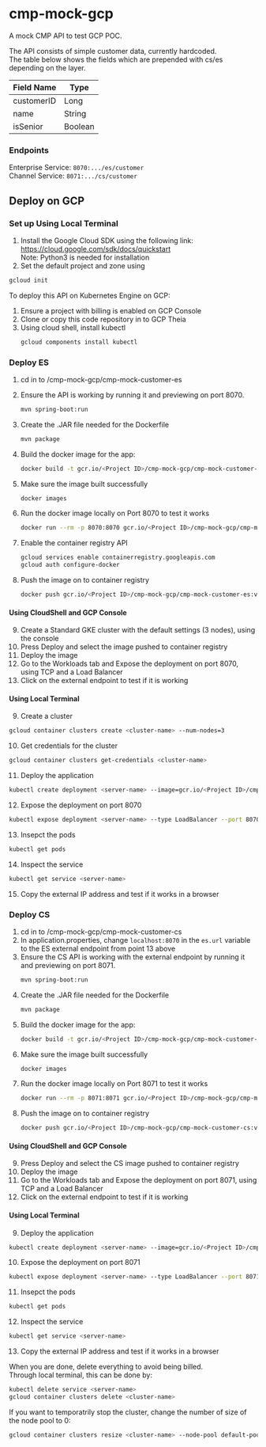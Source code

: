 # cmp-mock-gcp

A mock CMP API to test GCP POC. 

The API consists of simple customer data, currently hardcoded.  
The table below shows the fields which are prepended with cs/es depending on the layer. 

Field Name | Type
---------- | ----- 
customerID | Long  
name       | String
isSenior   | Boolean  
  

### Endpoints 
Enterprise Service: `8070:.../es/customer`  
Channel Service: `8071:.../cs/customer` 

## Deploy on GCP 

### Set up Using Local Terminal
1. Install the Google Cloud SDK using the following link: https://cloud.google.com/sdk/docs/quickstart  
Note: Python3 is needed for installation 
2. Set the default project and zone using 
```bash
gcloud init
```


To deploy this API on Kubernetes Engine on GCP: 
1. Ensure a project with billing is enabled on GCP Console
2. Clone or copy this code repository in to GCP Theia
3. Using cloud shell, install kubectl  
    ```bash 
    gcloud components install kubectl
    ```

### Deploy ES 
1. cd in to /cmp-mock-gcp/cmp-mock-customer-es
2. Ensure the API is working by running it and previewing on port 8070.
    ```bash 
    mvn spring-boot:run
    ```   

3. Create the .JAR file needed for the Dockerfile
    ```bash 
    mvn package
    ```

4. Build the docker image for the app:  
    ```bash 
    docker build -t gcr.io/<Project ID>/cmp-mock-gcp/cmp-mock-customer-es:v1 .
    ```

5. Make sure the image built successfully
    ```bash 
    docker images
    ```

6. Run the docker image locally on Port 8070 to test it works   
    ```bash 
    docker run --rm -p 8070:8070 gcr.io/<Project ID>/cmp-mock-gcp/cmp-mock-customer-es:v1
    ```

7. Enable the container registry API  
    ```bash
    gcloud services enable containerregistry.googleapis.com 
    gcloud auth configure-docker
    ```
8. Push the image on to container registry 
    ```bash
    docker push gcr.io/<Project ID>/cmp-mock-gcp/cmp-mock-customer-es:v1
    ```


#### Using CloudShell and GCP Console
9. Create a Standard GKE cluster with the default settings (3 nodes), using the console  
10. Press Deploy and select the image pushed to container registry   
11. Deploy the image 
12. Go to the Workloads tab and Expose the deployment on port 8070, using TCP and a Load Balancer
13. Click on the external endpoint to test if it is working 

#### Using Local Terminal 
9. Create a cluster 
```bash
gcloud container clusters create <cluster-name> --num-nodes=3
```
10. Get credentials for the cluster
```bash
gcloud container clusters get-credentials <cluster-name>
```
11. Deploy the application
```bash   
kubectl create deployment <server-name> --image=gcr.io/<Project ID>/cmp-mock-gcp/cmp-mock-customer-es:v1
```
12. Expose the deployment on port 8070 
```bash
kubectl expose deployment <server-name> --type LoadBalancer --port 8070
```
13. Insepct the pods
```bash
kubectl get pods
```
14. Inspect the service 
```bash
kubectl get service <server-name>
```
15. Copy the external IP address and test if it works in a browser

### Deploy CS 
1. cd in to /cmp-mock-gcp/cmp-mock-customer-cs
2. In application.properties, change `localhost:8070` in the `es.url` variable to the ES external endpoint from point 13 above
3. Ensure the CS API is working with the external endpoint by running it and previewing on port 8071.
    ```bash 
    mvn spring-boot:run
    ```   
4. Create the .JAR file needed for the Dockerfile
    ```bash 
    mvn package
    ```
5. Build the docker image for the app:  
    ```bash 
    docker build -t gcr.io/<Project ID>/cmp-mock-gcp/cmp-mock-customer-cs:v1 .
    ```
6. Make sure the image built successfully
    ```bash 
    docker images
    ```
7. Run the docker image locally on Port 8071 to test it works   
    ```bash 
    docker run --rm -p 8071:8071 gcr.io/<Project ID>/cmp-mock-gcp/cmp-mock-customer-cs:v1
    ```
8. Push the image on to container registry 
    ```bash
    docker push gcr.io/<Project ID>/cmp-mock-gcp/cmp-mock-customer-cs:v1
    ```

#### Using CloudShell and GCP Console
9. Press Deploy and select the CS image pushed to container registry 
10. Deploy the image 
11. Go to the Workloads tab and Expose the deployment on port 8071, using TCP and a Load Balancer
12. Click on the external endpoint to test if it is working 


#### Using Local Terminal 

9. Deploy the application
```bash   
kubectl create deployment <server-name> --image=gcr.io/<Project ID>/cmp-mock-gcp/cmp-mock-customer-cs:v1
```
10. Expose the deployment on port 8071
```bash
kubectl expose deployment <server-name> --type LoadBalancer --port 8071
```
11. Insepct the pods
```bash
kubectl get pods
```
12. Inspect the service 
```bash
kubectl get service <server-name>
```
13. Copy the external IP address and test if it works in a browser
  
    
When you are done, delete everything to avoid being billed.  
Through local terminal, this can be done by: 
```bash 
kubectl delete service <server-name>
gcloud container clusters delete <cluster-name>
```
  
If you want to temporatrily stop the cluster, change the number of size of the node pool to 0:  
```bash 
gcloud container clusters resize <cluster-name> --node-pool default-pool  --num-nodes 0 --zone=us-central1-c
```
